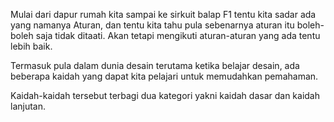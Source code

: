 Mulai dari dapur rumah kita sampai ke sirkuit balap F1 tentu kita sadar ada yang namanya Aturan, dan tentu kita tahu pula sebenarnya aturan itu boleh-boleh saja tidak ditaati. Akan tetapi mengikuti aturan-aturan yang ada tentu lebih baik.

Termasuk pula dalam dunia desain terutama ketika belajar desain, ada beberapa kaidah yang dapat kita pelajari untuk memudahkan pemahaman.

Kaidah-kaidah tersebut terbagi dua kategori yakni kaidah dasar dan kaidah lanjutan.

